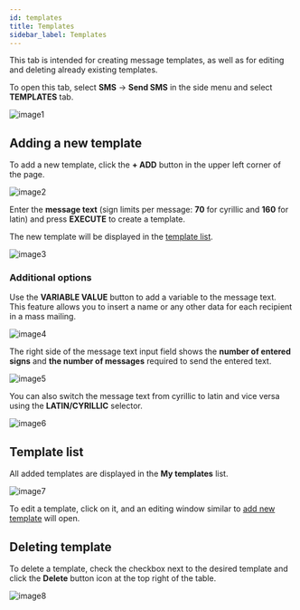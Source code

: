 ```yaml
---
id: templates
title: Templates
sidebar_label: Templates
---
```


This tab is intended for creating message templates, as well as for editing and deleting already existing templates.

To open this tab, select **SMS** → **Send SMS** in the side menu and select **TEMPLATES** tab.

![image1](/img/en/client_send_sms_templates/image1.png)

## Adding a new template

To add a new template, click the **+ ADD** button in the upper left corner of the page.

![image2](/img/en/client_send_sms_templates/image2.png)

Enter the **message text** (sign limits per message: **70** for cyrillic and **160** for latin) and press **EXECUTE** to create a template.

The new template will be displayed in the [template list](#template-list).

![image3](/img/en/client_send_sms_templates/image3.png)

### Additional options

Use the **VARIABLE VALUE** button to add a variable to the message text. This feature allows you to insert a name or any other data for each recipient in a mass mailing.

![image4](/img/en/client_send_sms_templates/image4.png)

The right side of the message text input field shows the **number of entered signs** and **the number of messages** required to send the entered text.

![image5](/img/en/client_send_sms_templates/image5.png)

You can also switch the message text from cyrillic to latin and vice versa using the **LATIN/CYRILLIC** selector.

![image6](/img/en/client_send_sms_templates/image6.png)

## Template list

All added templates are displayed in the **My templates** list.

![image7](/img/en/client_send_sms_templates/image7.png)

To edit a template, click on it, and an editing window similar to [add new template](#adding-a-new-template) will open.

## Deleting template

To delete a template, check the checkbox next to the desired template and click the **Delete** button icon at the top right of the table.

![image8](/img/en/client_send_sms_templates/image8.png)
